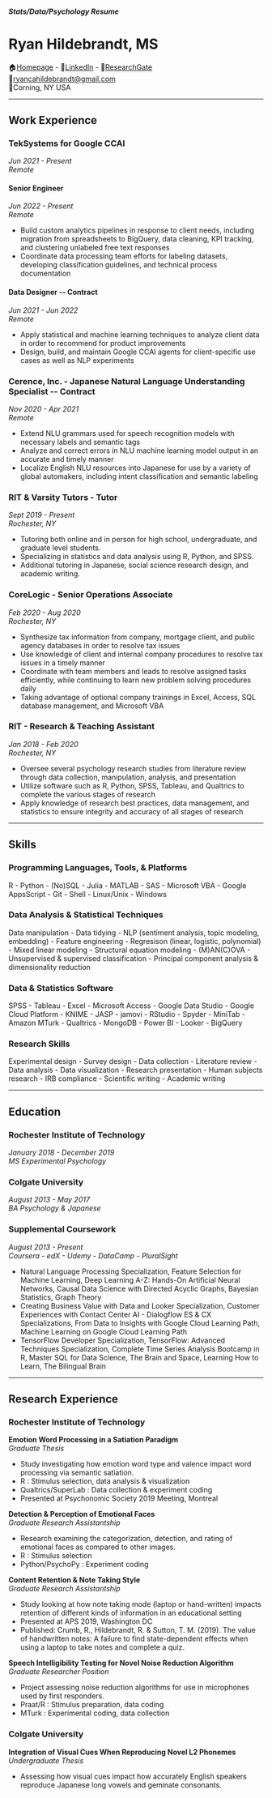 #### *Stats/Data/Psychology Resume*

# Ryan Hildebrandt, MS

🏠[Homepage](https://github.com/ryancahildebrandt) - 🔗[LinkedIn](https://linkedin.com/in/rcah) - 🔬[ResearchGate](https://researchgate.net/profile/Ryan\_Hildebrandt)<br>
📧ryancahildebrandt@gmail.com<br>
📍Corning, NY USA<br>

---

## Work Experience

### TekSystems for Google CCAI
*Jun 2021 - Present*<br>
*Remote*<br>

#### Senior Engineer
*Jun 2022 - Present*<br>
*Remote*<br>

- Build custom analytics pipelines in response to client needs, including migration from spreadsheets to BigQuery, data cleaning, KPI tracking, and clustering unlabeled free text responses
- Coordinate data processing team efforts for labeling datasets, developing classification guidelines, and technical process documentation 

#### Data Designer -- Contract
*Jun 2021 - Jun 2022*<br>
*Remote*<br>

- Apply statistical and machine learning techniques to analyze client data in order to recommend for product improvements
- Design, build, and maintain Google CCAI agents for client-specific use cases as well as NLP experiments

### Cerence, Inc. - Japanese Natural Language Understanding Specialist -- Contract

*Nov 2020 - Apr 2021*<br>
*Remote*<br>

- Extend NLU grammars used for speech recognition models with necessary labels and semantic tags
- Analyze and correct errors in NLU machine learning model output in an accurate and timely manner
- Localize English NLU resources into Japanese for use by a variety of global automakers, including intent classification and semantic labeling

### RIT & Varsity Tutors - Tutor

*Sept 2019 - Present*<br>
*Rochester, NY*<br>

- Tutoring both online and in person for high school, undergraduate, and graduate level students.
- Specializing in statistics and data analysis using R, Python, and SPSS.
- Additional tutoring in Japanese, social science research design, and academic writing.

### CoreLogic - Senior Operations Associate

*Feb 2020 - Aug 2020*<br>
*Rochester, NY*<br>

- Synthesize tax information from company, mortgage client, and public agency databases in order to resolve tax issues
- Use knowledge of client and internal company procedures to resolve tax issues in a timely manner
- Coordinate with team members and leads to resolve assigned tasks efficiently, while continuing to learn new problem solving procedures daily
- Taking advantage of optional company trainings in Excel, Access, SQL database management, and Microsoft VBA

### RIT - Research & Teaching Assistant

*Jan 2018 - Feb 2020*<br>
*Rochester, NY*<br>

- Oversee several psychology research studies from literature review through data collection, manipulation, analysis, and presentation
- Utilize software such as R, Python, SPSS, Tableau, and Qualtrics to complete the various stages of research
- Apply knowledge of research best practices, data management, and statistics to ensure integrity and accuracy of all stages of research

---

## Skills

### Programming Languages, Tools, & Platforms

R - Python - (No)SQL - Julia - MATLAB - SAS - Microsoft VBA - Google AppsScript - Git - Shell - Linux/Unix - Windows

### Data Analysis & Statistical Techniques

Data manipulation - Data tidying - NLP (sentiment analysis, topic modeling, embedding) - Feature engineering - Regresison (linear, logistic, polynomial) - Mixed linear modeling - Structural equation modeling - (M)AN(C)OVA - Unsupervised & supervised classification - Principal component analysis & dimensionality reduction

### Data & Statistics Software

SPSS - Tableau - Excel - Microsoft Access - Google Data Studio - Google Cloud Platform - KNIME - JASP - jamovi - RStudio - Spyder - MiniTab - Amazon MTurk - Qualtrics - MongoDB - Power BI - Looker - BigQuery

### Research Skills

Experimental design - Survey design - Data collection - Literature review - Data analysis - Data visualization - Research presentation - Human subjects research - IRB compliance - Scientific writing - Academic writing

---

## Education

### Rochester Institute of Technology

*January 2018 - December 2019*<br>
*MS Experimental Psychology*<br>

### Colgate University

*August 2013 - May 2017*<br>
*BA Psychology & Japanese*<br>

### Supplemental Coursework

*August 2013 - Present*<br>
*Coursera - edX - Udemy - DataCamp - PluralSight*<br>

- Natural Language Processing Specialization, Feature Selection for Machine Learning, Deep Learning A-Z: Hands-On Artificial Neural Networks, Causal Data Science with Directed Acyclic Graphs, Bayesian Statistics, Graph Theory
- Creating Business Value with Data and Looker Specialization, Customer Experiences with Contact Center AI - Dialogflow ES & CX Specializations, From Data to Insights with Google Cloud Learning Path, Machine Learning on Google Cloud Learning Path
- TensorFlow Developer Specialization, TensorFlow: Advanced Techniques Specialization, Complete Time Series Analysis Bootcamp in R, Master SQL for Data Science, The Brain and Space, Learning How to Learn, The Bilingual Brain 

---

## Research Experience

### Rochester Institute of Technology

**Emotion Word Processing in a Satiation Paradigm**<br>
*Graduate Thesis*

- Study investigating how emotion word type and valence impact word processing via semantic satiation.
- R : Stimulus selection, data analysis & visualization
- Qualtrics/SuperLab : Data collection & experiment coding
- Presented at Psychonomic Society 2019 Meeting, Montreal

**Detection & Perception of Emotional Faces**<br>
*Graduate Research Assistantship*

- Research examining the categorization, detection, and rating of emotional faces as compared to other images.
- R : Stimulus selection
- Python/PsychoPy : Experiment coding

**Content Retention & Note Taking Style**<br>
*Graduate Research Assistantship*

- Study looking at how note taking mode (laptop or hand-written) impacts retention of different kinds of information in an educational setting
- Presented at APS 2019, Washington DC
- Published: Crumb, R., Hildebrandt, R. & Sutton, T. M. (2019). The value of handwritten notes: A failure to find state-dependent effects when using a laptop to take notes and complete a quiz.

**Speech Intelligibility Testing for Novel Noise Reduction Algorithm**<br>
*Graduate Researcher Position*

- Project assessing noise reduction algorithms for use in microphones used by first responders.
- Praat/R : Stimulus preparation, data coding
- MTurk : Experimental coding, data collection

### Colgate University

**Integration of Visual Cues When Reproducing Novel L2 Phonemes**<br>
*Undergraduate Thesis*

- Assessing how visual cues impact how accurately English speakers reproduce Japanese long vowels and geminate consonants.

